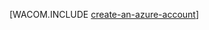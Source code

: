 ﻿<properties title="Python create account" pageTitle="Python Konto erstellen" metaKeywords="" description="Create an account on Azure." documentationCenter="" services="" solutions="" authors="huvalo" manager="wpickett" />

<tags ms.service="multiple" ms.workload="na" ms.tgt_pltfrm="na" ms.devlang="python" ms.topic="article" ms.date="11/06/2014" ms.author="huvalo" />

[WACOM.INCLUDE [create-an-azure-account](../includes/create-an-azure-account.md)]
